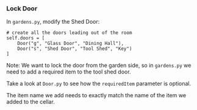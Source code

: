 ### Lock Door

In `gardens.py`, modify the Shed Door:

	# create all the doors leading out of the room
    self.doors = [
        Door("g", "Glass Door", "Dining Hall"),
        Door("s", "Shed Door", "Tool Shed", "Key")
    ]

Note:
We want to lock the door from the garden side, so in `gardens.py` we need to add a required item to the tool shed door.

Take a look at `Door.py` to see how the `requiredItem` parameter is optional.

The item name we add needs to exactly match the name of the item we added to the cellar.
